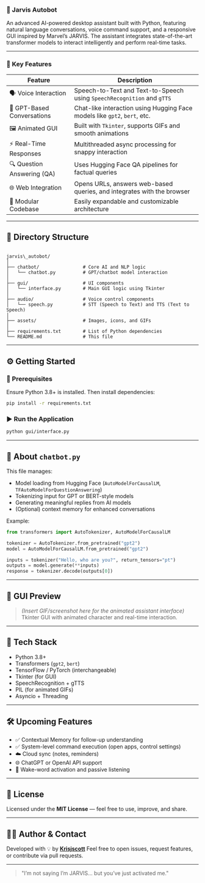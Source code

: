 ### 🤖 Jarvis Autobot

An advanced AI-powered desktop assistant built with Python, featuring natural language conversations, voice command support, and a responsive GUI inspired by Marvel’s JARVIS. The assistant integrates state-of-the-art transformer models to interact intelligently and perform real-time tasks.

---

### 🧠 Key Features

| Feature                         | Description                                                                 |
|----------------------------------|-----------------------------------------------------------------------------|
| 🗣️ Voice Interaction             | Speech-to-Text and Text-to-Speech using `SpeechRecognition` and `gTTS`     |
| 💬 GPT-Based Conversations      | Chat-like interaction using Hugging Face models like `gpt2`, `bert`, etc.  |
| 🖼️ Animated GUI                 | Built with `Tkinter`, supports GIFs and smooth animations                  |
| ⚡ Real-Time Responses           | Multithreaded async processing for snappy interaction                      |
| 🔍 Question Answering (QA)       | Uses Hugging Face QA pipelines for factual queries                         |
| 🌐 Web Integration               | Opens URLs, answers web-based queries, and integrates with the browser     |
| 🎯 Modular Codebase              | Easily expandable and customizable architecture                            |

---

## 📂 Directory Structure

```

jarvis\_autobot/
│
├── chatbot/                # Core AI and NLP logic
│   └── chatbot.py          # GPT/chatbot model interaction
│
├── gui/                    # UI components
│   └── interface.py        # Main GUI logic using Tkinter
│
├── audio/                  # Voice control components
│   └── speech.py           # STT (Speech to Text) and TTS (Text to Speech)
│
├── assets/                 # Images, icons, and GIFs
│
├── requirements.txt        # List of Python dependencies
└── README.md               # This file

````

---

## ⚙️ Getting Started

### 🔧 Prerequisites

Ensure Python 3.8+ is installed. Then install dependencies:

```bash
pip install -r requirements.txt
````

### ▶️ Run the Application

```bash
python gui/interface.py
```

---

## 📌 About `chatbot.py`

This file manages:

* Model loading from Hugging Face (`AutoModelForCausalLM`, `TFAutoModelForQuestionAnswering`)
* Tokenizing input for GPT or BERT-style models
* Generating meaningful replies from AI models
* (Optional) context memory for enhanced conversations

Example:

```python
from transformers import AutoTokenizer, AutoModelForCausalLM

tokenizer = AutoTokenizer.from_pretrained("gpt2")
model = AutoModelForCausalLM.from_pretrained("gpt2")

inputs = tokenizer("Hello, who are you?", return_tensors="pt")
outputs = model.generate(**inputs)
response = tokenizer.decode(outputs[0])
```

---

## 📸 GUI Preview

> *(Insert GIF/screenshot here for the animated assistant interface)*
> Tkinter GUI with animated character and real-time interaction.

---

## 🧩 Tech Stack

* Python 3.8+
* Transformers (`gpt2`, `bert`)
* TensorFlow / PyTorch (interchangeable)
* Tkinter (for GUI)
* SpeechRecognition + gTTS
* PIL (for animated GIFs)
* Asyncio + Threading

---

## 🛠️ Upcoming Features

* ✅ Contextual Memory for follow-up understanding
* ✅ System-level command execution (open apps, control settings)
* ☁️ Cloud sync (notes, reminders)
* 🌐 ChatGPT or OpenAI API support
* 🔐 Wake-word activation and passive listening

---

## 📜 License

Licensed under the **MIT License** — feel free to use, improve, and share.

---

## 🙋‍♂️ Author & Contact

Developed with 💡 by **[Krisjscott](https://github.com/krisjscott)**
Feel free to open issues, request features, or contribute via pull requests.

---

> "I’m not saying I’m JARVIS… but you’ve just activated me."

```

